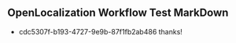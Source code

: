 ## OpenLocalization Workflow Test MarkDown

* cdc5307f-b193-4727-9e9b-87f1fb2ab486 
thanks!



<!--HONumber=Jan16_HO4-->
